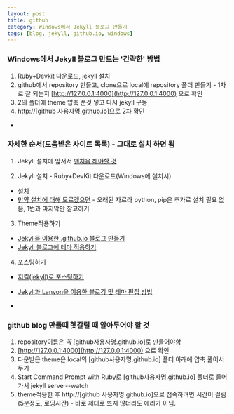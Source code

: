 ```yaml
---
layout: post
title: github
category: Windows에서 Jekyll 블로그 만들기
tags: [blog, jekyll, github.io, windows]
---
```


### Windows에서 Jekyll 블로그 만드는 '간략한' 방법
1. Ruby+Devkit 다운로드, jekyll 설치
2. github에서 repository 만들고, clone으로 local에 repository 폴더 만들기 - 1차로 잘 되는지 [http://127.0.0.1:4000](http://127.0.0.1:4000) 으로 확인
3. 2의 폴더에 theme 압축 푼것 넣고 다시 jekyll 구동 
4. http://[github 사용자명.github.io]으로 2차 확인


-


### 자세한 순서(도움받은 사이트 목록) - 그대로 설치 하면 됨  
1. Jekyll 설치에 앞서서
[맨처음 해야할 것](https://pages.github.com/)

2. Jekyll 설치 - Ruby+DevKit 다운로드(Windows에 설치시)
- [설치]( https://blog.psangwoo.com/coding/2017/04/02/install-jekyll-on-windows.html)
-  [만약 설치에 대해 모르겠으면](http://tech.whatap.io/2015/09/11/install-jekyll-on-windows/) - 오래된 자료라 python, pip은 추가로 설치 필요 없음, 1번과 마지막만 참고하기

3. Theme적용하기
-  [Jekyll을 이용한 .github.io 블로그 만들기](https://gmlwjd9405.github.io/2017/10/06/Jekyll-github.io-blog-3.html)
-  [Jekyll 블로그에 테마 적용하기](http://my2kong.net/2016/07/07/jekyll-blogging-theme/)

4. 포스팅하기
- [지킬(jekyll)로 포스팅하기](https://jungtaejtkim.github.io/dev/2017/05/02/posting/)
- [Jekyll과 Lanyon을 이용한 블로깅 및 테마 편집 방법](https://minyoungjung.github.io/%ED%99%98%EA%B2%BD%EC%84%A4%EC%A0%95/%EB%B8%94%EB%A1%9C%EA%B7%B8/2017/05/31/lanyon-theme-customize/)

-


### github blog 만들때 헷갈릴 때 알아두어야 할 것
1. repository이름은 *꼭* [github사용자명.github.io]로 만들어야함
2. [http://127.0.0.1:4000](http://127.0.0.1:4000) 으로 확인
3. 다운받은 theme은 local의 [github사용자명.github.io] 폴더 아래에 압축 풀어서 두기
4. Start Command Prompt with Ruby로 [github사용자명.github.io] 폴더로 들어가서 jekyll serve --watch
5. theme적용한 후 http://[github 사용자명.github.io]으로 접속하려면 시간이 걸림(5분정도, 로딩시간) - 바로 제대로 뜨지 않더라도 에러가 아님.

